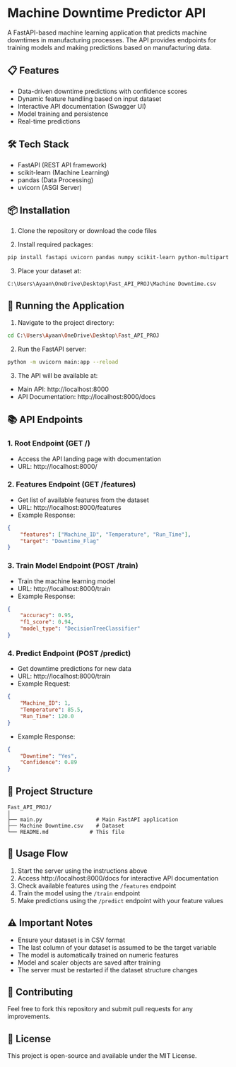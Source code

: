 # Machine Downtime Predictor API

A FastAPI-based machine learning application that predicts machine downtimes in manufacturing processes. The API provides endpoints for training models and making predictions based on manufacturing data.

## 📋 Features

- Data-driven downtime predictions with confidence scores
- Dynamic feature handling based on input dataset
- Interactive API documentation (Swagger UI)
- Model training and persistence
- Real-time predictions

## 🛠️ Tech Stack

- FastAPI (REST API framework)
- scikit-learn (Machine Learning)
- pandas (Data Processing)
- uvicorn (ASGI Server)

## 📦 Installation

1. Clone the repository or download the code files

2. Install required packages:
```bash
pip install fastapi uvicorn pandas numpy scikit-learn python-multipart
```

3. Place your dataset at:
```
C:\Users\Ayaan\OneDrive\Desktop\Fast_API_PROJ\Machine Downtime.csv
```

## 🚀 Running the Application

1. Navigate to the project directory:
```bash
cd C:\Users\Ayaan\OneDrive\Desktop\Fast_API_PROJ
```

2. Run the FastAPI server:
```bash
python -m uvicorn main:app --reload
```

3. The API will be available at:
- Main API: http://localhost:8000
- API Documentation: http://localhost:8000/docs

## 📚 API Endpoints

### 1. Root Endpoint (GET /)
- Access the API landing page with documentation
- URL: http://localhost:8000/

### 2. Features Endpoint (GET /features)
- Get list of available features from the dataset
- URL: http://localhost:8000/features
- Example Response:
```json
{
    "features": ["Machine_ID", "Temperature", "Run_Time"],
    "target": "Downtime_Flag"
}
```

### 3. Train Model Endpoint (POST /train)
- Train the machine learning model
- URL: http://localhost:8000/train
- Example Response:
```json
{
    "accuracy": 0.95,
    "f1_score": 0.94,
    "model_type": "DecisionTreeClassifier"
}
```

### 4. Predict Endpoint (POST /predict)
- Get downtime predictions for new data
- URL: http://localhost:8000/train
- Example Request:
```json
{
    "Machine_ID": 1,
    "Temperature": 85.5,
    "Run_Time": 120.0
}
```
- Example Response:
```json
{
    "Downtime": "Yes",
    "Confidence": 0.89
}
```

## 📁 Project Structure

```
Fast_API_PROJ/
│
├── main.py                 # Main FastAPI application
├── Machine Downtime.csv    # Dataset
└── README.md             # This file
```

## 🔄 Usage Flow

1. Start the server using the instructions above
2. Access http://localhost:8000/docs for interactive API documentation
3. Check available features using the `/features` endpoint
4. Train the model using the `/train` endpoint
5. Make predictions using the `/predict` endpoint with your feature values

## ⚠️ Important Notes

- Ensure your dataset is in CSV format
- The last column of your dataset is assumed to be the target variable
- The model is automatically trained on numeric features
- Model and scaler objects are saved after training
- The server must be restarted if the dataset structure changes

## 🤝 Contributing

Feel free to fork this repository and submit pull requests for any improvements.

## 📝 License

This project is open-source and available under the MIT License.
